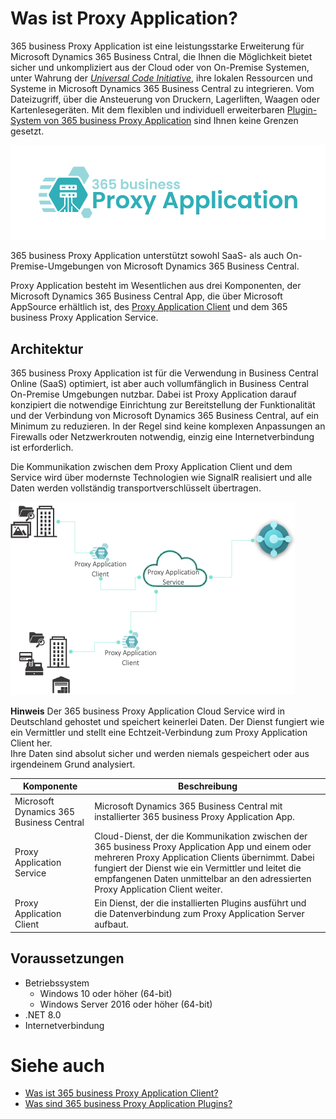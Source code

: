 # Was ist Proxy Application?

365 business Proxy Application ist eine leistungsstarke Erweiterung für Microsoft Dynamics 365 Business Cntral, die Ihnen die Möglichkeit bietet sicher und unkompliziert aus der Cloud oder von On-Premise Systemen, unter Wahrung der [*Universal Code Initiative*](https://www.microsoft.com/en-us/dynamics-365/blog/it-professional/2022/10/28/the-dynamics-365-business-central-universal-code-initiative-is-live.md), ihre lokalen Ressourcen und Systeme in Microsoft Dynamics 365 Business Central zu integrieren. Vom Dateizugriff, über die Ansteuerung von Druckern, Lagerliften, Waagen oder Kartenlesegeräten. Mit dem flexiblen und individuell erweiterbaren [Plugin-System von 365 business Proxy Application](plugins.md) sind Ihnen keine Grenzen gesetzt.

![365 business Proxy Application](/assets/images/365-business-proxy-application/proxy-application-logo.png)

365 business Proxy Application unterstützt sowohl SaaS- als auch On-Premise-Umgebungen von Microsoft Dynamics 365 Business Central.

Proxy Application besteht im Wesentlichen aus drei Komponenten, der Microsoft Dynamics 365 Business Central App, die über Microsoft AppSource erhältlich ist, des [Proxy Application Client](proxy-application-client-whatis.md) und dem 365 business Proxy Application Service.

## Architektur

365 business Proxy Application ist für die Verwendung in Business Central Online (SaaS) optimiert, ist aber auch vollumfänglich in Business Central On-Premise Umgebungen nutzbar.
Dabei ist Proxy Application darauf konzipiert die notwendige Einrichtung zur Bereitstellung der Funktionalität und der Verbindung von Microsoft Dynamics 365 Business Central, auf ein Minimum zu reduzieren. In der Regel sind keine komplexen Anpassungen an Firewalls oder Netzwerkrouten notwendig, einzig eine Internetverbindung ist erforderlich.

Die Kommunikation zwischen dem Proxy Application Client und dem Service wird über modernste Technologien wie SignalR realisiert und alle Daten werden vollständig transportverschlüsselt übertragen.

![Proxy Application Architektur](/assets/images/365-business-proxy-application/proxy-application-architecture.png)

<div class="alert alert-info">
    <i class="fa-duotone fa-thin fa-lightbulb fa-lg"></i>
    <strong>Hinweis</strong> Der 365 business Proxy Application Cloud Service wird in Deutschland gehostet und speichert keinerlei Daten. Der Dienst fungiert wie ein Vermittler und stellt eine Echtzeit-Verbindung zum Proxy Application Client her.<br>Ihre Daten sind absolut sicher und werden niemals gespeichert oder aus irgendeinem Grund analysiert.
</div>

| Komponente | Beschreibung |
| --- | --- |
| Microsoft Dynamics 365 Business Central | Microsoft Dynamics 365 Business Central mit installierter 365 business Proxy Application App. |
| Proxy Application Service | Cloud-Dienst, der die Kommunikation zwischen der 365 business Proxy Application App und einem oder mehreren Proxy Application Clients übernimmt. Dabei fungiert der Dienst wie ein Vermittler und leitet die empfangenen Daten unmittelbar an den adressierten Proxy Application Client weiter. | 
| Proxy Application Client | Ein Dienst, der die installierten Plugins ausführt und die Datenverbindung zum Proxy Application Server aufbaut. |

## Voraussetzungen

- Betriebssystem
    - Windows 10 oder höher (64-bit)
    - Windows Server 2016 oder höher (64-bit)
- .NET 8.0
- Internetverbindung

# Siehe auch

- [Was ist 365 business Proxy Application Client?](proxy-application-client-whatis.md)
- [Was sind 365 business Proxy Application Plugins?](plugins.md)